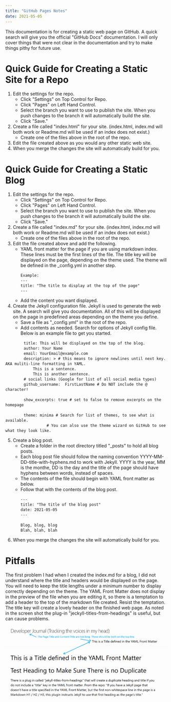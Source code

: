 ```yaml
---
title: "GitHub Pages Notes"
date: 2021-05-05
---
```


This documentation is for creating a static web page on GitHub. A quick search will give you the official "GitHub Docs" documentation. I will only cover things that were not clear in the documentation and try to make things pithy for future use.

# Quick Guide for Creating a Static Site for a Repo
1. Edit the settings for the repo.
	- Click "Settings" on Top Control for Repo.
	- Click "Pages" on Left Hand Control.
	- Select the branch you want to use to publish the site. When you push changes to the branch it will automatically build the site.
	- Click "Save." 
2. Create a file called "index.html" for your site. (index.html, index.md will both work or Readme.md will be used if an index does not exist.)
	- Create one of the files above in the root of the repo.
3. Edit the file created above as you would any other static web site.
4. When you merge the changes the site will automatically build for you.
	
# Quick Guide for Creating a Static Blog
1. Edit the settings for the repo.
	- Click "Settings" on Top Control for Repo.
	- Click "Pages" on Left Hand Control.
	- Select the branch you want to use to publish the site. When you push changes to the branch it will automatically build the site.
	- Click "Save." 
2. Create a file called "index.md" for your site. (index.html, index.md will both work or Readme.md will be used if an index does not exist.)
	- Create one of the files above in the root of the repo.
3. Edit the file created above and add the following.
	- YAML front matter for the page if you are using markdown index. These lines must be the first lines of the file. The title key will be displayed on the page, depending on the theme used. The theme will be defined in the _config.yml in another step. 
		```
		Example: 
		---
		title: "The title to display at the top of the page"
		---
		```
	- Add the content you want displayed.
4. Create the Jekyll configuration file. Jekyll is used to generate the web site. A search will give you documentation. All of this will be displayed on the page in predefined areas depending on the theme you define. 
	- Save a file as "_config.yml" in the root of the repo.
	- Add contents as needed. Search for options of Jekyll config file. Below is an example file to get you started.
```
		title: This will be displayed on the top of the blog.
		author: Your Name 
		email: YourEmail@example.com
		description: > # this means to ignore newlines until next key. AKA muliti-line formatting in YAML.
			This is a sentence.
			This is another sentence.
		# social links (Google for list of all social media types)
		github_username:  FirstLastName # Do NOT include the @ character!

		show_excerpts: true # set to false to remove excerpts on the homepage

		theme: minima # Search for list of themes, to see what is available. 
			      # You can also use the theme wizard on GitHub to see what they look like.
```
5. Create a blog post.
	- Create a folder in the root directory titled "_posts" to hold all blog posts.
	- Each blog post file should follow the naming convention YYYY-MM-DD-title-with-hyphens.md to work with Jekyll. YYYY is the year, MM is the monthe, DD is the day and the title of the page should have hyphens between words, instead of spaces.
	- The contents of the file should begin with YAML front matter as below.
	- Follow that with the contents of the blog post.
		```
		---
		title: "The title of the blog post"
		date: 2021-05-05
		---
		
		Blog, blog, blog
		Blah, blah, blah
		```
6. When you merge the changes the site will automatically build for you.

# Pitfalls
The first problem I had when I created the index.md for a blog, I did not understand where the title and headers would be displayed on the page. You will need to keep the title lengths under a minimum number to display correctly depending on the theme. The YAML Front Matter does not display in the preview of the file when you are editing it, so there is a temptation to add a header to the top of the markdown file created. Resist the temptation. The title key will create a lovely header on the finished web page. As noted in the screen shot the plug-in "jeckyll-titles-from-headings" is useful, but can cause problems.

![Example Layout of Minima Theme](2021-05-05-GitHub-Pages.png "Example of YAML Front Matter Title Display")
